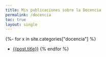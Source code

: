 ```yaml
---
title: Mis publicaciones sobre la Docencia
permalink: /docencia
toc: true
layout: single
---
```


 {%- for x in site.categories["docencia"]  %}
* [{{post.title}}]({{post.url}})
 {% endfor %}


